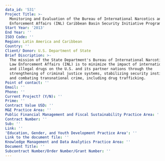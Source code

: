 ```yaml
---
data_id: '531'
Project Title: >-
  Monitoring and Evaluation of the Bureau of International Narcotics and Law
  Enforcement Affairs (INL) Caribbean Basin Security Initiative Program
Start Year: '2013'
End Year: ''
ISO3 Code: ''
Region: Latin America and Caribbean
Country: ''
Client/ Donor: U.S. Department of State
Brief Discription: >-
  The mission of the State Department's Bureau of International Narcotics and
  Law Enforcement Affairs (INL) is to minimize the impact of international crime
  and illegal drugs on the U.S. and its partner nations through the
  strengthening of criminal justice systems, stabilizing security institutions,
  and combating transnational crime, including drug trafficking.
Point of contact: ''
Email: ''
Phone: ''
Current Project? (Y/N): ''
Prime: ''
Contract Value USD: ''
M&E Practice Area: ''
Public Financial Management and Fiscal Sustainability Practice Area: ''
Contract Number: ''
Sub: ''
Link: ''
'Education, Gender, and Youth Development Practice Area': ''
Link to the document file: ''
Knowledge Management and Data Analytics Practice Area: ''
Document Title: ''
Subcontract Number/Order Number/Grant Number: ''
---
```

